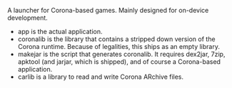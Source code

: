 A launcher for Corona-based games. Mainly designed for on-device development.

- app is the actual application.
- coronalib is the library that contains a stripped down version of the Corona runtime. Because of legalities, this ships as an empty library.
- makejar is the script that generates coronalib. It requires dex2jar, 7zip, apktool (and jarjar, which is shipped), and of course a Corona-based
application.
- carlib is a library to read and write Corona ARchive files.

